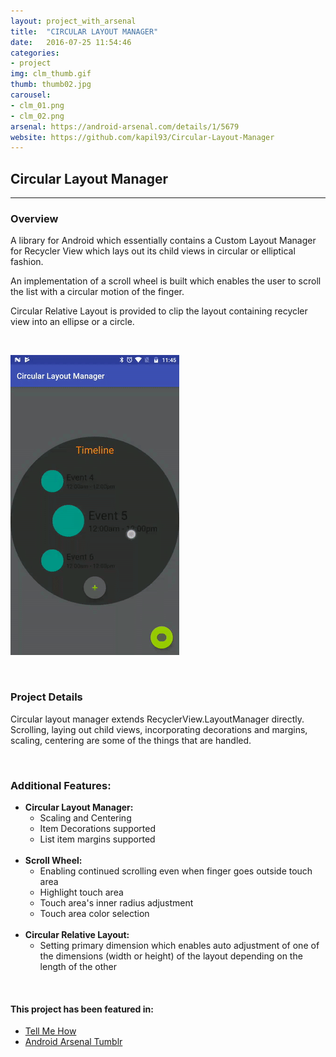 ```yaml
---
layout: project_with_arsenal
title:  "CIRCULAR LAYOUT MANAGER"
date:   2016-07-25 11:54:46
categories:
- project
img: clm_thumb.gif
thumb: thumb02.jpg
carousel:
- clm_01.png
- clm_02.png
arsenal: https://android-arsenal.com/details/1/5679
website: https://github.com/kapil93/Circular-Layout-Manager
---
```

## Circular Layout Manager
---------------------------

### Overview
A library for Android which essentially contains a Custom Layout Manager for Recycler View which lays out its child views in circular or elliptical fashion.

An implementation of a scroll wheel is built which enables the user to scroll the list with a circular motion of the finger.

Circular Relative Layout is provided to clip the layout containing recycler view into an ellipse or a circle.

<br>

![Animation](/assets/img/project/clm.gif)

<br>

### Project Details
Circular layout manager extends RecyclerView.LayoutManager directly. Scrolling, laying out child views, incorporating decorations and margins, scaling, centering are some of the things that are handled.

<br>

### Additional Features:
* **Circular Layout Manager:**
	* Scaling and Centering
	* Item Decorations supported
	* List item margins supported
<br><br>
* **Scroll Wheel:**
	* Enabling continued scrolling even when finger goes outside touch area
	* Highlight touch area
	* Touch area's inner radius adjustment
	* Touch area color selection
<br><br>
* **Circular Relative Layout:**
	* Setting primary dimension which enables auto adjustment of one of the dimensions (width or height) of the layout depending on the length of the other

<br>

#### This project has been featured in:
* [Tell Me How](http://www.tellmehow.co/android-circular-layout-manager/)
* [Android Arsenal Tumblr](http://android-arsenal.tumblr.com/post/160192825452/circular-layout-manager)
